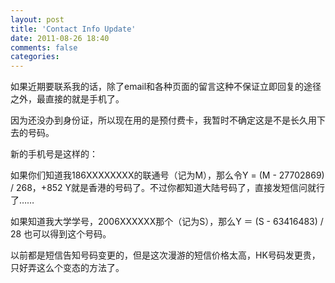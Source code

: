 ```yaml
---
layout: post
title: 'Contact Info Update'
date: 2011-08-26 18:40
comments: false
categories: 
---
```

    

如果近期要联系我的话，除了email和各种页面的留言这种不保证立即回复的途径之外，最直接的就是手机了。

因为还没办到身份证，所以现在用的是预付费卡，我暂时不确定这是不是长久用下去的号码。

新的手机号是这样的：

如果你们知道我186XXXXXXXX的联通号（记为M），那么令Y = (M - 27702869) / 268，+852 Y就是香港的号码了。不过你都知道大陆号码了，直接发短信问就行了……

如果知道我大学学号，2006XXXXXX那个（记为S），那么Y ＝ (S - 63416483) / 28 也可以得到这个号码。

以前都是短信告知号码变更的，但是这次漫游的短信价格太高，HK号码发更贵，只好弄这么个变态的方法了。
